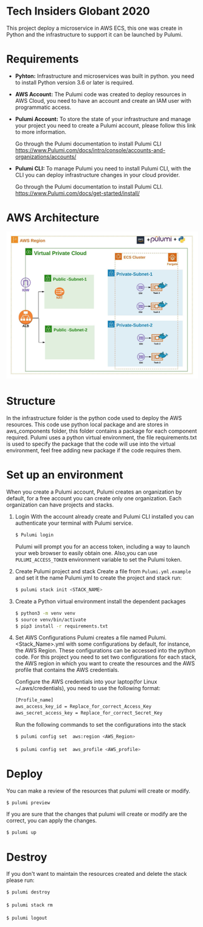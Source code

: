 # Tech Insiders Globant 2020

This project deploy a microservice in AWS ECS, this one was create in Python and the infrastructure to support it can be launched by Pulumi.

# Requirements 

* **Pyhton:** Infrastructure and microservices was built in python. you need to install Python version 3.6 or later is required.
* **AWS Account:** The Pulumi code was created to deploy resources in AWS Cloud, you need to have an account and create an IAM user with programmatic access.
* **Pulumi Account:** To store the state of your infrastructure and manage your project you need to create a Pulumi account, please follow this link to more information.

    Go through the Pulumi documentation to install Pulumi CLI
  https://www.Pulumi.com/docs/intro/console/accounts-and-organizations/accounts/
* **Pulumi CLI:** To manage Pulumi you need to install Pulumi CLI, with the CLI you can deploy infrastructure changes in your cloud provider.

    Go through the Pulumi documentation to install Pulumi CLI.
    https://www.Pulumi.com/docs/get-started/install/

# AWS Architecture

![aws diagram](./docs/aws_architecture.jpeg)

# Structure

In the infrastructure folder is the python code used to deploy the AWS resources. This code use python local package and are stores in aws_components folder, this folder contains a package for each component required.
Pulumi uses a python virtual environment, the file requirements.txt is used to specify the package that the code will use into the virtual environment, feel free adding new package if the code requires them.

# Set up an environment

When you create a Pulumi account, Pulumi creates an organization by default, for a free account you can create only one organization. Each organization can have projects and stacks.

1. Login
    With the account already create and Pulumi CLI installed you can authenticate your terminal with Pulumi service.
    ```sh
    $ Pulumi login
    ```
    Pulumi will prompt you for an access token, including a way to launch your web browser to easily obtain one. Also,you can use `PULUMI_ACCESS_TOKEN` environment variable to set the Pulumi token.

2. Create Pulumi project and stack
    Create a file  from `Pulumi.yml.example`  and set it the name Pulumi.yml
    to create the project and stack run:
    ```sh
    $ pulumi stack init <STACK_NAME>
    ```
3. Create a Python virtual environment
    install the dependent packages

    ```bash
    $ python3 -m venv venv
    $ source venv/bin/activate
    $ pip3 install -r requirements.txt
    ```
4. Set AWS Configurations
    Pulumi creates a file named Pulumi.<Stack_Name>.yml with some configurations by default, for instance, the AWS Region. These configurations can be accessed into the python code.
    For this project you need to set two configurations for each stack, the AWS region in which you want to create the resources and the AWS profile that contains the AWS credentials.

    Configure the AWS credentials into your laptop(for Linux  ~/.aws/credentials), you need to use the following format:
    
    ```bash
    [Profile_name]
    aws_access_key_id = Replace_for_correct_Access_Key
    aws_secret_access_key = Replace_for_correct_Secret_Key
    ```
    
    Run the following commands to set the configurations into the stack
    
    ```bash
    $ pulumi config set  aws:region <AWS_Region>

    $ pulumi config set  aws_profile <AWS_profile>
    ```
# Deploy 

You can make a review of the resources that pulumi will create or modify.
```bash
$ pulumi preview
```

If you are sure that the changes that pulumi will create or modify are the correct, you can apply the changes.
```bash
$ pulumi up
```

# Destroy
If you don't want to maintain the resources created and delete the stack please run:

```bash
$ pulumi destroy

$ pulumi stack rm

$ pulumi logout
```



